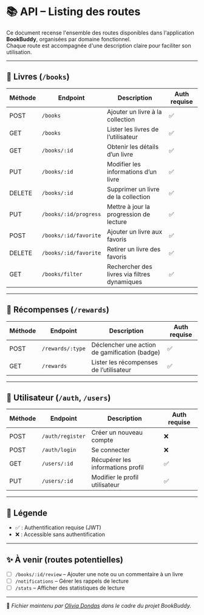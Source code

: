 # 📚 API – Listing des routes

Ce document recense l'ensemble des routes disponibles dans l'application **BookBuddy**, organisées par domaine fonctionnel.  
Chaque route est accompagnée d'une description claire pour faciliter son utilisation.

---

## 🔖 Livres (`/books`)

| Méthode | Endpoint              | Description                                  | Auth requise |
| ------- | --------------------- | -------------------------------------------- | ------------ |
| POST    | `/books`              | Ajouter un livre à la collection             | ✅           |
| GET     | `/books`              | Lister les livres de l’utilisateur           | ✅           |
| GET     | `/books/:id`          | Obtenir les détails d’un livre               | ✅           |
| PUT     | `/books/:id`          | Modifier les informations d’un livre         | ✅           |
| DELETE  | `/books/:id`          | Supprimer un livre de la collection          | ✅           |
| PUT     | `/books/:id/progress` | Mettre à jour la progression de lecture      | ✅           |
| POST    | `/books/:id/favorite` | Ajouter un livre aux favoris                 | ✅           |
| DELETE  | `/books/:id/favorite` | Retirer un livre des favoris                 | ✅           |
| GET     | `/books/filter`       | Rechercher des livres via filtres dynamiques | ✅           |

---

## 🏅 Récompenses (`/rewards`)

| Méthode | Endpoint         | Description                                   | Auth requise |
| ------- | ---------------- | --------------------------------------------- | ------------ |
| POST    | `/rewards/:type` | Déclencher une action de gamification (badge) | ✅           |
| GET     | `/rewards`       | Lister les récompenses de l’utilisateur       | ✅           |

---

## 👤 Utilisateur (`/auth`, `/users`)

| Méthode | Endpoint         | Description                       | Auth requise |
| ------- | ---------------- | --------------------------------- | ------------ |
| POST    | `/auth/register` | Créer un nouveau compte           | ❌           |
| POST    | `/auth/login`    | Se connecter                      | ❌           |
| GET     | `/users/:id`     | Récupérer les informations profil | ✅           |
| PUT     | `/users/:id`     | Modifier le profil utilisateur    | ✅           |

---

## 🔐 Légende

- ✅ : Authentification requise (JWT)
- ❌ : Accessible sans authentification

---

## ✨ À venir (routes potentielles)

- [ ] `/books/:id/review` – Ajouter une note ou un commentaire à un livre
- [ ] `/notifications` – Gérer les rappels de lecture
- [ ] `/stats` – Afficher des statistiques de lecture

---

📁 _Fichier maintenu par [Olivia Dondas](mailto:olivia-dondas@laplateforme.io) dans le cadre du projet BookBuddy._
